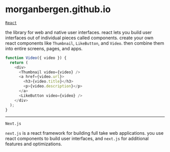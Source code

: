 #  morganbergen.github.io

[`React`](https://react.dev)

the library for web and native user interfaces.  react lets you build user interfaces out of individual pieces called components.  create your own react components like `Thumbnail`, `LikeButton`, and `Video`.  then combine them into entire screens, pages, and apps.

```javascript
function Video({ video }) {
  return (
    <div>
      <Thumbnail video={video} />
      <a href={video.url}>
        <h3>{video.title}</h3>
        <p>{video.description}</p>
      </a>
      <LikeButton video={video} />
    </div>
  );
}
```


----------------------------------

`Next.js`

`next.js` is a react framework for building full take web applications.  you use react components to build user interfaces, and `next.js` for additional features and optimizations.

